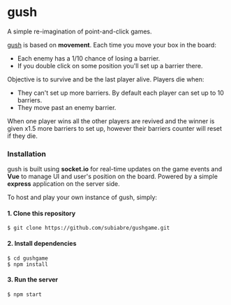# gush
A simple re-imagination of point-and-click games.

[gush](https://gush.glitch.me/) is based on **movement**. Each time you move your box in the board:

- Each enemy has a 1/10 chance of losing a barrier.
- If you double click on some position you'll set up a barrier there.

Objective is to survive and be the last player alive. Players die when:

- They can't set up more barriers. By default each player can set up to 10 barriers.
- They move past an enemy barrier.

When one player wins all the other players are revived and the winner is given x1.5 more barriers to set up, however their barriers counter will reset if they die.

### Installation
gush is built using **socket.io** for real-time updates on the game events and **Vue**  to manage UI and user's position on the board. Powered by a simple **express** application on the server side.

To host and play your own instance of gush, simply:

#### 1. Clone this repository

```console
$ git clone https://github.com/subiabre/gushgame.git
```

#### 2. Install dependencies

``` console
$ cd gushgame
$ npm install
```

#### 3. Run the server

```console
$ npm start
```
